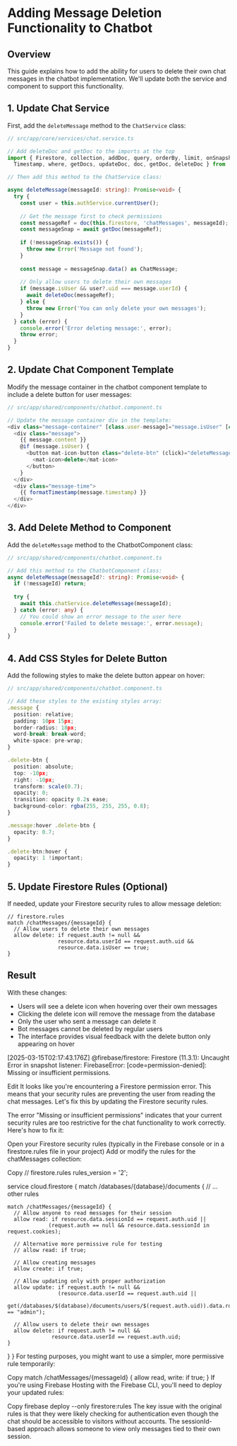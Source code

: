 # Adding Message Deletion Functionality to Chatbot

## Overview
This guide explains how to add the ability for users to delete their own chat messages in the chatbot implementation. We'll update both the service and component to support this functionality.

## 1. Update Chat Service

First, add the `deleteMessage` method to the `ChatService` class:

```typescript
// src/app/core/services/chat.service.ts

// Add deleteDoc and getDoc to the imports at the top
import { Firestore, collection, addDoc, query, orderBy, limit, onSnapshot, 
  Timestamp, where, getDocs, updateDoc, doc, getDoc, deleteDoc } from '@angular/fire/firestore';

// Then add this method to the ChatService class:

async deleteMessage(messageId: string): Promise<void> {
  try {
    const user = this.authService.currentUser();
    
    // Get the message first to check permissions
    const messageRef = doc(this.firestore, 'chatMessages', messageId);
    const messageSnap = await getDoc(messageRef);
    
    if (!messageSnap.exists()) {
      throw new Error('Message not found');
    }
    
    const message = messageSnap.data() as ChatMessage;
    
    // Only allow users to delete their own messages
    if (message.isUser && user?.uid === message.userId) {
      await deleteDoc(messageRef);
    } else {
      throw new Error('You can only delete your own messages');
    }
  } catch (error) {
    console.error('Error deleting message:', error);
    throw error;
  }
}
```

## 2. Update Chat Component Template

Modify the message container in the chatbot component template to include a delete button for user messages:

```typescript
// src/app/shared/components/chatbot.component.ts

// Update the message container div in the template:
<div class="message-container" [class.user-message]="message.isUser" [class.bot-message]="!message.isUser">
  <div class="message">
    {{ message.content }}
    @if (message.isUser) {
      <button mat-icon-button class="delete-btn" (click)="deleteMessage(message.id)">
        <mat-icon>delete</mat-icon>
      </button>
    }
  </div>
  <div class="message-time">
    {{ formatTimestamp(message.timestamp) }}
  </div>
</div>
```

## 3. Add Delete Method to Component

Add the `deleteMessage` method to the ChatbotComponent class:

```typescript
// src/app/shared/components/chatbot.component.ts

// Add this method to the ChatbotComponent class:
async deleteMessage(messageId?: string): Promise<void> {
  if (!messageId) return;
  
  try {
    await this.chatService.deleteMessage(messageId);
  } catch (error: any) {
    // You could show an error message to the user here
    console.error('Failed to delete message:', error.message);
  }
}
```

## 4. Add CSS Styles for Delete Button

Add the following styles to make the delete button appear on hover:

```typescript
// src/app/shared/components/chatbot.component.ts

// Add these styles to the existing styles array:
.message {
  position: relative;
  padding: 10px 15px;
  border-radius: 18px;
  word-break: break-word;
  white-space: pre-wrap;
}

.delete-btn {
  position: absolute;
  top: -10px;
  right: -10px;
  transform: scale(0.7);
  opacity: 0;
  transition: opacity 0.2s ease;
  background-color: rgba(255, 255, 255, 0.8);
}

.message:hover .delete-btn {
  opacity: 0.7;
}

.delete-btn:hover {
  opacity: 1 !important;
}
```

## 5. Update Firestore Rules (Optional)

If needed, update your Firestore security rules to allow message deletion:

```
// firestore.rules
match /chatMessages/{messageId} {
  // Allow users to delete their own messages
  allow delete: if request.auth != null && 
                resource.data.userId == request.auth.uid && 
                resource.data.isUser == true;
}
```

## Result

With these changes:
- Users will see a delete icon when hovering over their own messages
- Clicking the delete icon will remove the message from the database
- Only the user who sent a message can delete it
- Bot messages cannot be deleted by regular users
- The interface provides visual feedback with the delete button only appearing on hover



[2025-03-15T02:17:43.176Z]  @firebase/firestore: Firestore (11.3.1): Uncaught Error in snapshot listener: FirebaseError: [code=permission-denied]: Missing or insufficient permissions.

Edit
It looks like you're encountering a Firestore permission error. This means that your security rules are preventing the user from reading the chat messages. Let's fix this by updating the Firestore security rules.

The error "Missing or insufficient permissions" indicates that your current security rules are too restrictive for the chat functionality to work correctly. Here's how to fix it:

Open your Firestore security rules (typically in the Firebase console or in a firestore.rules file in your project)
Add or modify the rules for the chatMessages collection:

Copy
// firestore.rules
rules_version = '2';

service cloud.firestore {
  match /databases/{database}/documents {
    // ... other rules
    
    match /chatMessages/{messageId} {
      // Allow anyone to read messages for their session
      allow read: if resource.data.sessionId == request.auth.uid || 
                 (request.auth == null && resource.data.sessionId in request.cookies);
                 
      // Alternative more permissive rule for testing
      // allow read: if true;
      
      // Allow creating messages
      allow create: if true;
      
      // Allow updating only with proper authorization
      allow update: if request.auth != null && 
                    (resource.data.userId == request.auth.uid || 
                    get(/databases/$(database)/documents/users/$(request.auth.uid)).data.role == "admin");
                    
      // Allow users to delete their own messages
      allow delete: if request.auth != null && 
                  resource.data.userId == request.auth.uid;
    }
  }
}
For testing purposes, you might want to use a simpler, more permissive rule temporarily:

Copy
match /chatMessages/{messageId} {
  allow read, write: if true;
}
If you're using Firebase Hosting with the Firebase CLI, you'll need to deploy your updated rules:


Copy
firebase deploy --only firestore:rules
The key issue with the original rules is that they were likely checking for authentication even though the chat should be accessible to visitors without accounts. The sessionId-based approach allows someone to view only messages tied to their own session.




